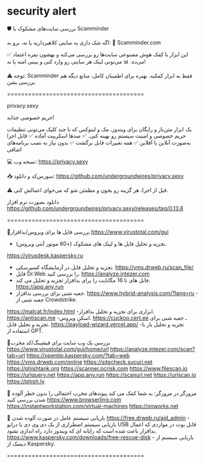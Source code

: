 # security alert
🛡️ بررسی سایت‌های مشکوک با Scamminder

اگه شک داری یه سایتی کلاهبرداریه یا نه، برو به:
🔗 Scamminder.com

✅ این ابزار با کمک هوش مصنوعی سایت‌ها رو بررسی می‌کنه و بهشون نمره اعتماد می‌ده.
📊 می‌تونی لینک هر سایتی رو وارد کنی و ببینی امنه یا نه!

⚠️ توجه: Scamminder فقط یه ابزار کمکیه. بهتره برای اطمینان کامل، منابع دیگه هم بررسی بشن.

=======================================

privacy.sexy


حریم خصوصی جذابه!

یک ابزار متن‌باز و رایگان برای ویندوز، مک و لینوکس که با چند کلیک می‌تونی تنظیمات حریم خصوصی و امنیت سیستم رو بهینه کنی.
✅ صدها اسکریپت آماده
✅ قابل اجرا به‌صورت آنلاین یا آفلاین
✅ همه تغییرات قابل برگشت
✅ بدون نیاز به نصب برنامه‌های اضافی

💻 نسخه وب:
https://privacy.sexy

📥 سورس‌کد و دانلود:
https://github.com/undergroundwires/privacy.sexy

⚠️ قبل از اجرا، هر گزینه رو بخون و مطمئن شو که می‌خوای اعمالش کنی.


دانلود بصورت نرم افزار 
https://github.com/undergroundwires/privacy.sexy/releases/tag/0.13.8


=======================================

🦠بررسی فایل ها برای ویروس/بدافزار
https://www.virustotal.com/gui 
- تجزیه و تحلیل فایل ها و لینک های مشکوک (+60 موتور آنتی ویروس).

https://virusdesk.kaspersky.ru 
- تجزیه و تحلیل فایل در آزمایشگاه کسپرسکی.
https://vms.drweb.ru/scan_file/
 - فایل Dr.Web را بررسی کنید.
https://analyze.intezer.com 
- فایل های تا 16 مگابایت را برای بدافزار تجزیه و تحلیل می کند.
https://app.any.run 
- جعبه شنی برای بررسی بدافزار.
https://www.hybrid-analysis.com/?lang=ru -
 جعبه شنی از Crowdstrike.

https://malcat.fr/index.html 
 -ابزاری برای تجزیه و تحلیل بدافزار.
https://antiscan.me 
-اسکن ویروس.
https://cuckoo.cert.ee 
ـ جعبه شنی برای تجزیه و تحلیل فایل.
https://payload-wizard.vercel.app/ 
-تجزیه و تحلیل بار با استفاده از GPT.

🦠بررسی یک وب سایت برای فیشینگ/کد مخرب
https://www.virustotal.com/gui/home/url
https://analyze.intezer.com/scan?tab=url
https://opentip.kaspersky.com/?tab=web
https://vms.drweb.com/online
https://sitecheck.sucuri.net
https://phishtank.org
https://scanner.pcrisk.com
https://www.filescan.io
https://urlquery.net
https://app.any.run
https://scanurl.net
https://urlscan.io
https://phish.ly

🦠 مرورگر در مرورگر: به شما کمک می کند پیوندهای مخرب احتمالی را بدون خطر آلوده شدن بررسی کنید
https://www.browserling.com
https://instantworkstation.com/virtual-machines
https://onworks.net

🦠 بازیابی سیستم عامل در صورت آلوده شدن 
https://free.drweb.ru/aid_admin - بازیابی سیستم اضطراری از یک دی وی دی یا درایو USB قابل بوت در مواردی که اعمال بدافزار باعث شده است که رایانه ای که ویندوز دارد راه اندازی نشود.
https://www.kaspersky.com/downloads/free-rescue-disk - بازیابی سیستم از دیسک از Kaspersky.

=======================================
